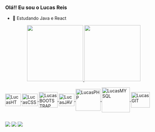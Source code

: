 ### Olá!! Eu sou o Lucas Reis 

- 🌱 Estudando Java e React

<div align="center">
  <a href="https://github.com/9reis">
  <img height="180em" src="https://github-readme-stats.vercel.app/api?username=9reis&show_icons=true&theme=dark&include_all_commits=true&count_private=true"/>
  <img height="180em" src="https://github-readme-stats.vercel.app/api/top-langs/?username=9reis&layout=compact&langs_count=7&theme=dark"/>
</div>

<div style="display: inline_block"><br>
    <img src="https://cdn.jsdelivr.net/gh/devicons/devicon/icons/html5/html5-original.svg" align="center" alt="LucasHTML" height="40" width="50"/>
    <img src="https://cdn.jsdelivr.net/gh/devicons/devicon/icons/css3/css3-original.svg" align="center" alt="LucasCSS" height="40" width="50" /> 
    <img src="https://cdn.jsdelivr.net/gh/devicons/devicon/icons/bootstrap/bootstrap-original.svg" align="center" alt="LucasBOOTSTRAP" height="50" width="60" />
  <img src="https://cdn.jsdelivr.net/gh/devicons/devicon/icons/javascript/javascript-original.svg" align="center" alt="LucasJAVASCRIPT" height="40" width="50" />
    <img src="https://cdn.jsdelivr.net/gh/devicons/devicon/icons/php/php-original.svg" align="center" alt="LucasPHP" height="70" width="80" />
    <img src="https://cdn.jsdelivr.net/gh/devicons/devicon/icons/mysql/mysql-original-wordmark.svg" align="center" alt="LucasMYSQL" height="80" width="90" />
    <img src="https://cdn.jsdelivr.net/gh/devicons/devicon/icons/git/git-original.svg" align="center" alt="LucasGIT" height="50" width="60" />
</div>
  
  ##
  
  <div>
  <a href="https://instagram.com/9reis_" target="_blank"><img src="https://img.shields.io/badge/-Instagram-%23E4405F?style=for-the-badge&logo=instagram&logoColor=white" target="_blank"></a>
  <a href = "mailto:lucasreis_cod@hotmail.com"><img src="https://img.shields.io/badge/-Gmail-%23333?style=for-the-badge&logo=gmail&logoColor=white" target="_blank"></a>
  <a href="https://www.linkedin.com/in/lucas-reis-b67558162/" target="_blank"><img src="https://img.shields.io/badge/-LinkedIn-%230077B5?style=for-the-badge&logo=linkedin&logoColor=white" target="_blank"></a>
    
  </div>
